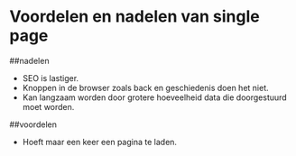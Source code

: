 # Voordelen en nadelen van single page

##nadelen

* SEO is lastiger.
* Knoppen in de browser zoals back en geschiedenis doen het niet.
* Kan langzaam worden door grotere hoeveelheid data die doorgestuurd moet worden.

##voordelen
* Hoeft maar een keer een pagina te laden.

